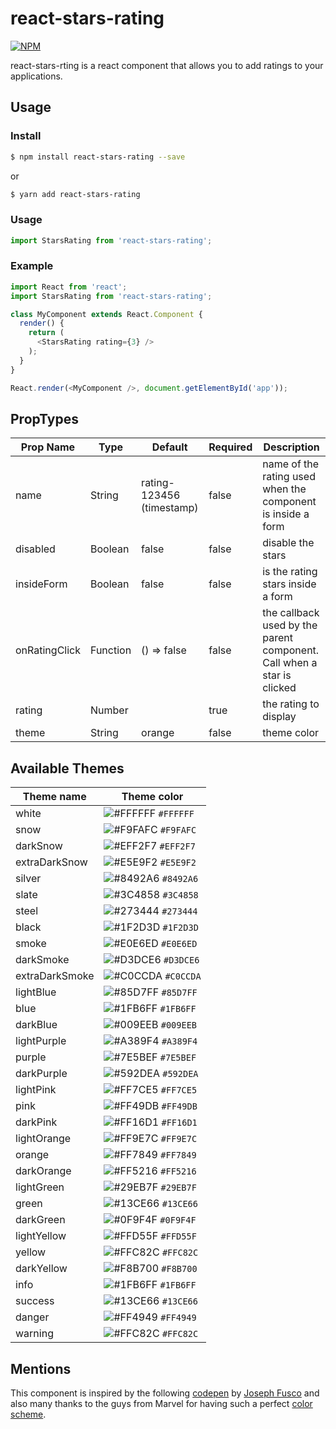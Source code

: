 # react-stars-rating

[![NPM](https://nodei.co/npm/react-stars-rating.png?compact=true)](https://npmjs.org/package/react-stars-rating)

react-stars-rting is a react component that allows you to add ratings to your applications.

## Usage
### Install
```sh
$ npm install react-stars-rating --save
```
or 
```sh
$ yarn add react-stars-rating
```
### Usage
```javascript
import StarsRating from 'react-stars-rating';
```
### Example
```js
import React from 'react';
import StarsRating from 'react-stars-rating';

class MyComponent extends React.Component {
  render() {
    return (
      <StarsRating rating={3} />
    );
  }
}

React.render(<MyComponent />, document.getElementById('app'));
```

## PropTypes

| Prop Name     | Type     | Default                   | Required | Description                                                            |
|---------------|----------|---------------------------|----------|------------------------------------------------------------------------|
| name          | String   | rating-123456 (timestamp) | false    | name of the rating used when the component is inside a form            | 
| disabled      | Boolean  | false                     | false    | disable the stars                                                      |
| insideForm    | Boolean  | false                     | false    | is the rating stars inside a form                                      |
| onRatingClick | Function | () => false               | false    | the callback used by the parent component. Call when a star is clicked |
| rating        | Number   |                           | true     | the rating to display                                                  |
| theme         | String   | orange                    | false    | theme color                                                            |

## Available Themes
| Theme name     | Theme color                                                        |
|----------------|--------------------------------------------------------------------|
| white          | ![#FFFFFF](https://placehold.it/15/FFFFFF/000000?text=+) `#FFFFFF` |
| snow           | ![#F9FAFC](https://placehold.it/15/F9FAFC/000000?text=+) `#F9FAFC` |
| darkSnow       | ![#EFF2F7](https://placehold.it/15/EFF2F7/000000?text=+) `#EFF2F7` |
| extraDarkSnow  | ![#E5E9F2](https://placehold.it/15/E5E9F2/000000?text=+) `#E5E9F2` |
| silver         | ![#8492A6](https://placehold.it/15/8492A6/000000?text=+) `#8492A6` |
| slate          | ![#3C4858](https://placehold.it/15/3C4858/000000?text=+) `#3C4858` |
| steel          | ![#273444](https://placehold.it/15/273444/000000?text=+) `#273444` |
| black          | ![#1F2D3D](https://placehold.it/15/1F2D3D/000000?text=+) `#1F2D3D` |
| smoke          | ![#E0E6ED](https://placehold.it/15/E0E6ED/000000?text=+) `#E0E6ED` |
| darkSmoke      | ![#D3DCE6](https://placehold.it/15/D3DCE6/000000?text=+) `#D3DCE6` |
| extraDarkSmoke | ![#C0CCDA](https://placehold.it/15/C0CCDA/000000?text=+) `#C0CCDA` |
| lightBlue      | ![#85D7FF](https://placehold.it/15/85D7FF/000000?text=+) `#85D7FF` |
| blue           | ![#1FB6FF](https://placehold.it/15/1FB6FF/000000?text=+) `#1FB6FF` |
| darkBlue       | ![#009EEB](https://placehold.it/15/009EEB/000000?text=+) `#009EEB` |
| lightPurple    | ![#A389F4](https://placehold.it/15/A389F4/000000?text=+) `#A389F4` |
| purple         | ![#7E5BEF](https://placehold.it/15/7E5BEF/000000?text=+) `#7E5BEF` |
| darkPurple     | ![#592DEA](https://placehold.it/15/592DEA/000000?text=+) `#592DEA` |
| lightPink      | ![#FF7CE5](https://placehold.it/15/FF7CE5/000000?text=+) `#FF7CE5` |
| pink           | ![#FF49DB](https://placehold.it/15/FF49DB/000000?text=+) `#FF49DB` |
| darkPink       | ![#FF16D1](https://placehold.it/15/FF16D1/000000?text=+) `#FF16D1` |
| lightOrange    | ![#FF9E7C](https://placehold.it/15/FF9E7C/000000?text=+) `#FF9E7C` |
| orange         | ![#FF7849](https://placehold.it/15/FF7849/000000?text=+) `#FF7849` |
| darkOrange     | ![#FF5216](https://placehold.it/15/FF5216/000000?text=+) `#FF5216` |
| lightGreen     | ![#29EB7F](https://placehold.it/15/29EB7F/000000?text=+) `#29EB7F` |
| green          | ![#13CE66](https://placehold.it/15/13CE66/000000?text=+) `#13CE66` |
| darkGreen      | ![#0F9F4F](https://placehold.it/15/0F9F4F/000000?text=+) `#0F9F4F` |
| lightYellow    | ![#FFD55F](https://placehold.it/15/FFD55F/000000?text=+) `#FFD55F` |
| yellow         | ![#FFC82C](https://placehold.it/15/FFC82C/000000?text=+) `#FFC82C` |
| darkYellow     | ![#F8B700](https://placehold.it/15/F8B700/000000?text=+) `#F8B700` |
| info           | ![#1FB6FF](https://placehold.it/15/1FB6FF/000000?text=+) `#1FB6FF` |
| success        | ![#13CE66](https://placehold.it/15/13CE66/000000?text=+) `#13CE66` |
| danger         | ![#FF4949](https://placehold.it/15/FF4949/000000?text=+) `#FF4949` |
| warning        | ![#FFC82C](https://placehold.it/15/FFC82C/000000?text=+) `#FFC82C` |

## Mentions
This component is inspired by the following [codepen](https://codepen.io/fusco/pen/MwawEL) by [Joseph Fusco](https://twitter.com/heyfusco) and also many thanks to the guys from Marvel for having such a perfect [color scheme](https://marvelapp.com/styleguide/design/color-scheme).
